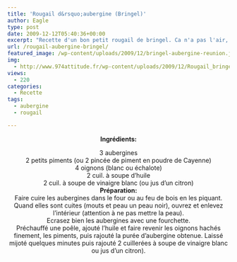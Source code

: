 ```yaml
---
title: 'Rougail d&rsquo;aubergine (Bringel)'
author: Eagle
type: post
date: 2009-12-12T05:40:36+00:00
excerpt: "Recette d'un bon petit rougail de bringel. Ca n'a pas l'air, mais c'est délicieux."
url: /rougail-aubergine-bringel/
featured_image: /wp-content/uploads/2009/12/bringel-aubergine-reunion.jpg
img:
  - http://www.974attitude.fr/wp-content/uploads/2009/12/Rougail_bringel.jpg
views:
  - 220
categories:
  - Recette
tags:
  - aubergine
  - rougail

---
```

<p style="text-align: center;">
  <strong>Ingrédients:</strong>
</p>

<p style="text-align: center;">
  3 aubergines<br /> 2 petits piments (ou 2 pincée de piment en poudre de Cayenne)<br /> 4 oignons (blanc ou échalote)<br /> 2 cuil. à soupe d&rsquo;huile<br /> 2 cuil. à soupe de vinaigre blanc (ou jus d&rsquo;un citron)<br /> <strong>Préparation:</strong><br /> Faire cuire les aubergines dans le four ou au feu de bois en les piquant.<br /> Quand elles sont cuites (mouts et peau un peau noir), ouvrez et enlevez l&rsquo;intérieur (attention à ne pas mettre la peau).<br /> Ecrasez bien les aubergines avec une fourchette.<br /> Préchauffé une poêle, ajouté l&rsquo;huile et faire revenir les oignons hachés finement, les piments, puis rajouté la purée d&rsquo;aubergine obtenue. Laissé mijoté quelques minutes puis rajouté 2 cuillerées à soupe de vinaigre blanc ou jus d&rsquo;un citron).
</p>